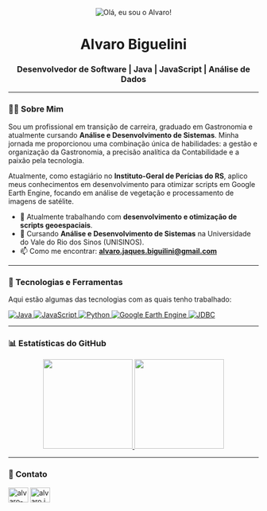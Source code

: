<p align="center">
  <img src="https://raw.githubusercontent.com/Abiguelini/Abiguelini/main/header_hello.gif" alt="Olá, eu sou o Alvaro!">
</p>

<h1 align="center">Alvaro Biguelini</h1>
<h3 align="center">Desenvolvedor de Software | Java | JavaScript | Análise de Dados</h3>

---

### 👨‍💻 Sobre Mim

Sou um profissional em transição de carreira, graduado em Gastronomia e atualmente cursando **Análise e Desenvolvimento de Sistemas**.  Minha jornada me proporcionou uma combinação única de habilidades: a gestão e organização da Gastronomia, a precisão analítica da Contabilidade e a paixão pela tecnologia.

Atualmente, como estagiário no **Instituto-Geral de Perícias do RS**, aplico meus conhecimentos em desenvolvimento para otimizar scripts em Google Earth Engine, focando em análise de vegetação e processamento de imagens de satélite. 

- 🔭 Atualmente trabalhando com **desenvolvimento e otimização de scripts geoespaciais**.
- 🌱 Cursando **Análise e Desenvolvimento de Sistemas** na Universidade do Vale do Rio dos Sinos (UNISINOS).
- 📫 Como me encontrar: **alvaro.jaques.biguilini@gmail.com** 
---

### 🚀 Tecnologias e Ferramentas

Aqui estão algumas das tecnologias com as quais tenho trabalhado:

<p align="left">
  <a href="https://www.java.com" target="_blank" rel="noreferrer">
    <img src="https://img.shields.io/badge/Java-ED8B00?style=for-the-badge&logo=openjdk&logoColor=white" alt="Java"/>
  </a>
  <a href="https://developer.mozilla.org/en-US/docs/Web/JavaScript" target="_blank" rel="noreferrer">
    <img src="https://img.shields.io/badge/JavaScript-F7DF1E?style=for-the-badge&logo=javascript&logoColor=black" alt="JavaScript"/>
  </a>
  <a href="https://www.python.org" target="_blank" rel="noreferrer">
    <img src="https://img.shields.io/badge/Python-3776AB?style=for-the-badge&logo=python&logoColor=white" alt="Python"/>
  </a>
  <a href="https://earthengine.google.com/" target="_blank" rel="noreferrer">
    <img src="https://img.shields.io/badge/Google%20Earth%20Engine-4285F4?style=for-the-badge&logo=google-earth&logoColor=white" alt="Google Earth Engine"/>
  </a>
  <a href="https://www.oracle.com/java/technologies/javase/javase-documentation.html" target="_blank" rel="noreferrer">
    <img src="https://img.shields.io/badge/JDBC-007396?style=for-the-badge&logo=java&logoColor=white" alt="JDBC"/>
  </a>
</p>

---

### 📊 Estatísticas do GitHub

<p align="center">
  <a href="https://github.com/Abiguelini">
    <img height="180em" src="https://github-readme-stats.vercel.app/api?username=Abiguelini&show_icons=true&theme=dracula&include_all_commits=true&count_private=true"/>
    <img height="180em" src="https://github-readme-stats.vercel.app/api/top-langs/?username=Abiguelini&layout=compact&langs_count=7&theme=dracula"/>
  </a>
</p>

---

### 🔗 Contato

<p align="left">
<a href="https://linkedin.com/in/alvaro-biguelini" target="blank"><img align="center" src="https://raw.githubusercontent.com/rahuldkjain/github-profile-readme-generator/master/src/images/icons/Social/linked-in-alt.svg" alt="alvaro-biguelini" height="30" width="40" /></a>
<a href="mailto:alvaro.jaques.biguilini@gmail.com" target="blank"><img align="center" src="https://raw.githubusercontent.com/rahuldkjain/github-profile-readme-generator/master/src/images/icons/Social/google.svg" alt="alvaro.jaques.biguilini@gmail.com" height="30" width="40" /></a>
</p>
